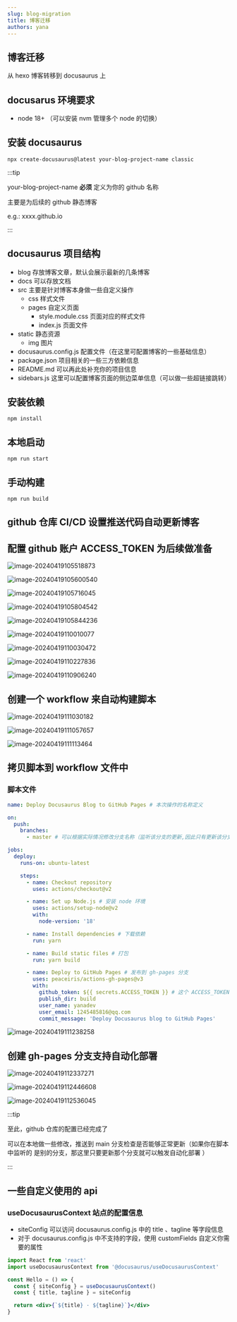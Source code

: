 ```yaml
---
slug: blog-migration
title: 博客迁移
authors: yana
---
```


## 博客迁移

从 hexo 博客转移到 docusaurus 上

## docusarus 环境要求

- node 18+ （可以安装 nvm 管理多个 node 的切换）

## 安装 docusaurus

```shell
npx create-docusaurus@latest your-blog-project-name classic
```

:::tip

your-blog-project-name **必须** 定义为你的 github 名称

主要是为后续的 github 静态博客

e.g.: xxxx.github.io

:::

## docusaurus 项目结构

- blog 存放博客文章，默认会展示最新的几条博客
- docs 可以存放文档
- src 主要是针对博客本身做一些自定义操作
  - css 样式文件
  - pages 自定义页面
    - style.module.css 页面对应的样式文件
    - index.js 页面文件
- static 静态资源
  - img 图片
- docusaurus.config.js 配置文件（在这里可配置博客的一些基础信息）
- package.json 项目相关的一些三方依赖信息
- README.md 可以再此处补充你的项目信息
- sidebars.js 这里可以配置博客页面的侧边菜单信息（可以做一些超链接跳转）

## 安装依赖

```shell
npm install
```

## 本地启动

```shell
npm run start
```

## 手动构建

```shell
npm run build
```

## github 仓库 CI/CD 设置推送代码自动更新博客

## 配置 github 账户 ACCESS_TOKEN 为后续做准备

![image-20240419105518873](image-20240419105518873.png)

![image-20240419105600540](image-20240419105600540.png)

![image-20240419105716045](image-20240419105716045.png)

![image-20240419105804542](image-20240419105804542.png)

![image-20240419105844236](image-20240419105844236.png)

![image-20240419110010077](image-20240419110010077.png)

![image-20240419110030472](image-20240419110030472.png)

![image-20240419110227836](image-20240419110227836.png)

![image-20240419110906240](image-20240419110906240.png)

## 创建一个 workflow 来自动构建脚本

![image-20240419111030182](image-20240419111030182.png)

![image-20240419111057657](image-20240419111057657.png)

![image-20240419111113464](image-20240419111113464.png)

## 拷贝脚本到 workflow 文件中

### 脚本文件

```yml
name: Deploy Docusaurus Blog to GitHub Pages # 本次操作的名称定义

on:
  push:
    branches:
      - master # 可以根据实际情况修改分支名称（监听该分支的更新,因此只有更新该分支才会触发自动部署）

jobs:
  deploy:
    runs-on: ubuntu-latest

    steps:
      - name: Checkout repository
        uses: actions/checkout@v2

      - name: Set up Node.js # 安装 node 环境
        uses: actions/setup-node@v2
        with:
          node-version: '18'

      - name: Install dependencies # 下载依赖
        run: yarn

      - name: Build static files # 打包
        run: yarn build

      - name: Deploy to GitHub Pages # 发布到 gh-pages 分支
        uses: peaceiris/actions-gh-pages@v3
        with:
          github_token: ${{ secrets.ACCESS_TOKEN }} # 这个 ACCESS_TOKEN需要在 github 账户中去配置
          publish_dir: build
          user_name: yanadev
          user_email: 1245485816@qq.com
          commit_message: 'Deploy Docusaurus blog to GitHub Pages'
```

![image-20240419111238258](image-20240419111238258.png)

## 创建 gh-pages 分支支持自动化部署

![image-20240419112337271](image-20240419112337271.png)

![image-20240419112446608](image-20240419112446608.png)

![image-20240419112536045](image-20240419112536045.png)

:::tip

至此，github 仓库的配置已经完成了

可以在本地做一些修改，推送到 main 分支检查是否能够正常更新（如果你在脚本中监听的
是别的分支，那这里只要更新那个分支就可以触发自动化部署 ）

:::

## 一些自定义使用的 api

### useDocusaurusContext 站点的配置信息

- siteConfig 可以访问 docusaurus.config.js 中的 title 、tagline 等字段信息
- 对于 docusaurus.config.js 中不支持的字段，使用 customFields 自定义你需要的属性

```jsx
import React from 'react'
import useDocusaurusContext from '@docusaurus/useDocusaurusContext'

const Hello = () => {
  const { siteConfig } = useDocusaurusContext()
  const { title, tagline } = siteConfig

  return <div>{`${title} · ${tagline}`}</div>
}
```
